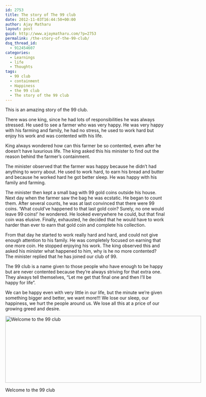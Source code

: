 ```yaml
---
id: 2753
title: The story of The 99 club
date: 2012-11-03T16:44:50+00:00
author: Ajay Matharu
layout: post
guid: http://www.ajaymatharu.com/?p=2753
permalink: /the-story-of-the-99-club/
dsq_thread_id:
  - 912454607
categories:
  - Learnings
  - life
  - Thoughts
tags:
  - 99 club
  - containment
  - Happiness
  - the 99 club
  - The story of the 99 club
---
```

This is an amazing story of the 99 club.

There was one king, since he had lots of responsibilities he was always stressed. He used to see a farmer who was very happy. He was very happy with his farming and family, he had no stress, he used to work hard but enjoy his work and was contented with his life.

King always wondered how can this farmer be so contented, even after he doesn&#8217;t have luxurious life. The king asked this his minister to find out the reason behind the farmer&#8217;s containment.

The minister observed that the farmer was happy because he didn&#8217;t had anything to worry about. He used to work hard, to earn his bread and butter and because he worked hard he got better sleep. He was happy with his family and farming.

The minister then kept a small bag with 99 gold coins outside his house. Next day when the farmer saw the bag he was ecstatic. He began to count them. After several counts, he was at last convinced that there were 99 coins. &#8216;What could&#8217;ve happened to that last gold coin? Surely, no one would leave 99 coins!&#8217; he wondered. He looked everywhere he could, but that final coin was elusive. Finally, exhausted, he decided that he would have to work harder than ever to earn that gold coin and complete his collection.

From that day he started to work really hard and hard, and could not give enough attention to his family. He was completely focused on earning that one more coin. He stopped enjoying his work. The king observed this and asked his minister what happened to him, why is he no more contented? The minister replied that he has joined our club of 99.

The 99 club is a name given to those people who have enough to be happy but are never contented because they&#8217;re always striving for that extra one. They always tell themselves, &#8220;Let me get that final one and then I&#8217;ll be happy for life&#8221;.

We can be happy even with very little in our life, but the minute we&#8217;re given something bigger and better, we want more!!! We lose our sleep, our happiness, we hurt the people around us. We lose all this at a price of our growing greed and desire.

<div id="attachment_2757" style="width: 627px" class="wp-caption aligncenter">
  <a href="http://www.ajaymatharu.com/the-story-of-the-99-club/th_99_club_header-2/" rel="attachment wp-att-2757"><img class="size-full wp-image-2757" title="Welcome to the 99 club" src="http://www.ajaymatharu.com/wp-content/uploads/2012/10/th_99_club_header1.jpg" alt="Welcome to the 99 club" width="617" height="210" /></a>
  
  <p class="wp-caption-text">
    Welcome to the 99 club
  </p>
</div>